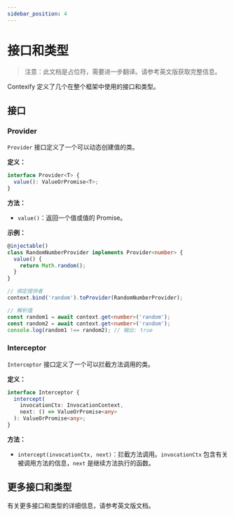 ```yaml
---
sidebar_position: 4
---
```


# 接口和类型

> 注意：此文档是占位符，需要进一步翻译。请参考英文版获取完整信息。

Contexify 定义了几个在整个框架中使用的接口和类型。

## 接口

### Provider

`Provider` 接口定义了一个可以动态创建值的类。

**定义：**
```typescript
interface Provider<T> {
  value(): ValueOrPromise<T>;
}
```

**方法：**
- `value()`：返回一个值或值的 Promise。

**示例：**
```typescript
@injectable()
class RandomNumberProvider implements Provider<number> {
  value() {
    return Math.random();
  }
}

// 绑定提供者
context.bind('random').toProvider(RandomNumberProvider);

// 解析值
const random1 = await context.get<number>('random');
const random2 = await context.get<number>('random');
console.log(random1 !== random2); // 输出: true
```

### Interceptor

`Interceptor` 接口定义了一个可以拦截方法调用的类。

**定义：**
```typescript
interface Interceptor {
  intercept(
    invocationCtx: InvocationContext,
    next: () => ValueOrPromise<any>
  ): ValueOrPromise<any>;
}
```

**方法：**
- `intercept(invocationCtx, next)`：拦截方法调用。`invocationCtx` 包含有关被调用方法的信息，`next` 是继续方法执行的函数。

## 更多接口和类型

有关更多接口和类型的详细信息，请参考英文版文档。
